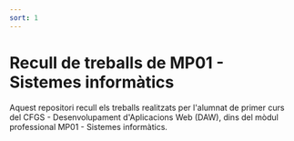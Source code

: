 ```yaml
---
sort: 1
---
```


# Recull de treballs de MP01 - Sistemes informàtics

Aquest repositori recull els treballs realitzats per l'alumnat de primer curs del CFGS - Desenvolupament d'Aplicacions Web (DAW), dins del mòdul professional MP01 - Sistemes informàtics.
